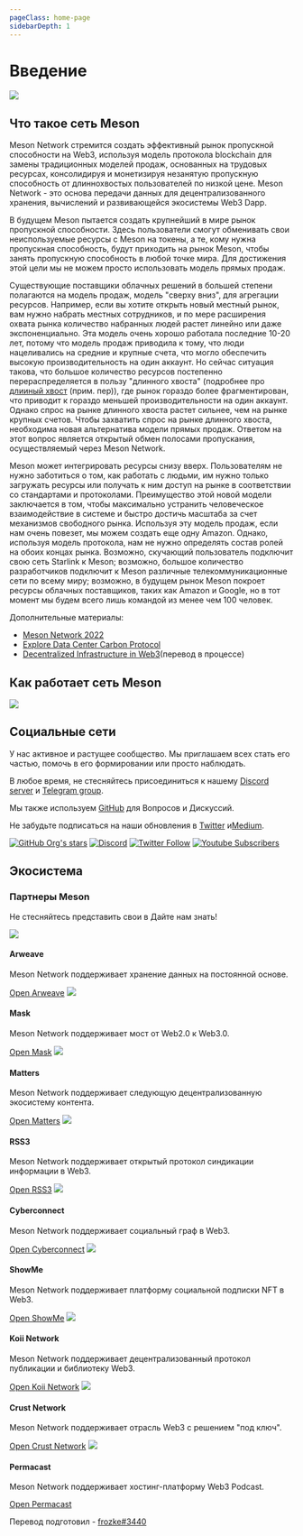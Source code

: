 ```yaml
---
pageClass: home-page
sidebarDepth: 1
---
```


# Введение

![](./src/../../images/meson-center.png)

## Что такое сеть Meson

Meson Network стремится создать эффективный рынок пропускной способности на Web3, используя модель протокола blockchain для замены традиционных моделей продаж, основанных на трудовых ресурсах, консолидируя и монетизируя незанятую пропускную способность от длиннохвостых пользователей по низкой цене. Meson Network - это основа передачи данных для децентрализованного хранения, вычислений и развивающейся экосистемы Web3 Dapp.

В будущем Meson пытается создать крупнейший в мире рынок пропускной способности. Здесь пользователи смогут обменивать свои неиспользуемые ресурсы с Meson на токены, а те, кому нужна пропускная способность, будут приходить на рынок Meson, чтобы занять пропускную способность в любой точке мира. Для достижения этой цели мы не можем просто использовать модель прямых продаж.

Существующие поставщики облачных решений в большей степени полагаются на модель продаж, модель "сверху вниз", для агрегации ресурсов. Например, если вы хотите открыть новый местный рынок, вам нужно набрать местных сотрудников, и по мере расширения охвата рынка количество набранных людей растет линейно или даже экспоненциально. Эта модель очень хорошо работала последние 10-20 лет, потому что модель продаж приводила к тому, что люди нацеливались на средние и крупные счета, что могло обеспечить высокую производительность на один аккаунт. Но сейчас ситуация такова, что большое количество ресурсов постепенно перераспределяется в пользу "длинного хвоста" (подробнее про [длииный хвост](https://habr.com/ru/post/27594/) (прим. пер)), где рынок гораздо более фрагментирован, что приводит к гораздо меньшей производительности на один аккаунт. Однако спрос на рынке длинного хвоста растет сильнее, чем на рынке крупных счетов. Чтобы захватить спрос на рынке длинного хвоста, необходима новая альтернатива модели прямых продаж. Ответом на этот вопрос является открытый обмен полосами пропускания, осуществляемый через Meson Network.

Meson может интегрировать ресурсы снизу вверх. Пользователям не нужно заботиться о том, как работать с людьми, им нужно только загружать ресурсы или получать к ним доступ на рынке в соответствии со стандартами и протоколами. Преимущество этой новой модели заключается в том, чтобы максимально устранить человеческое взаимодействие в системе и быстро достичь масштаба за счет механизмов свободного рынка. Используя эту модель продаж, если нам очень повезет, мы можем создать еще одну Amazon. Однако, используя модель протокола, нам не нужно определять состав ролей на обоих концах рынка. Возможно, скучающий пользователь подключит свою сеть Starlink к Meson; возможно, большое количество разработчиков подключит к Meson различные телекоммуникационные сети по всему миру; возможно, в будущем рынок Meson покроет ресурсы облачных поставщиков, таких как Amazon и Google, но в тот момент мы будем всего лишь командой из менее чем 100 человек. 

Дополнительные материалы:

- [Meson Network 2022](https://bits.media/pr/meson-network-zapustit-osnovnuyu-set-v-2022-godu/)
- [Explore Data Center Carbon Protocol](https://github.com/daqnext/DCCC/blob/main/explore-data-center-carbon-credit-protocol-ru.md)
- [Decentralized Infrastructure in Web3](https://medium.com/meson-network/web3-decentralized-infrastructure-b919cd1d5c48)(перевод в процессе)

## Как работает сеть Meson

![](./src/../../images/system2.png)

## Социальные сети

У нас активное и растущее сообщество. Мы приглашаем всех стать его частью, помочь в его формировании или просто наблюдать.

В любое время, не стесняйтесь присоединиться к нашему [Discord server](https://discord.gg/invite/z6YfSHDkmS) и [Telegram group](https://t.me/mesonnetwork).

Мы также используем [GitHub](https://github.com/daqnext) для Вопросов и Дискуссий.

Не забудьте подписаться на наши обновления в [Twitter](https://twitter.com/NetworkMeson) и[Medium](https://medium.com/meson-network).

[![GitHub Org's stars](https://img.shields.io/github/stars/daqnext?style=social)](https://github.com/daqnext) [![Discord](https://img.shields.io/discord/784251111678148608?label=Discord&logo=discord&style=social)](https://discord.gg/invite/z6YfSHDkmS) [![Twitter Follow](https://img.shields.io/twitter/follow/NetworkMeson?style=social)](https://twitter.com/NetworkMeson) [![Youtube Subscribers](https://img.shields.io/youtube/channel/subscribers/UCUhcyQzhZqIcrsoG1zy4tDQ?style=social)](https://www.youtube.com/c/MesonNetwork)

## Экосистема

### Партнеры Meson

Не стесняйтесь представить свои в Дайте нам знать!

<div class="grid grid-apps">
    <span class="eco-app">
        <span class="banner">
            <img src="./src/../../images/sponsors/arweave.svg">
        </span>
        <span class="description">
            <h4>Arweave</h4>
            <p>Meson Network поддерживает хранение данных на постоянной основе.</p>
        </span>
        <span class="link">
            <a target="_blank" href="https://www.arweave.org/?utm_source=mesonnetwork">Open Arweave</a>
        </span>
    </span>
    <span class="eco-app">
        <span class="banner">
            <img src="./src/../../images/sponsors/mask.svg">
        </span>
        <span class="description">
            <h4>Mask</h4>
            <p>Meson Network поддерживает мост от Web2.0 к Web3.0.</p>
        </span>
        <span class="link">
            <a target="_blank" href="https://mask.io/?utm_source=mesonnetwork">Open Mask</a>
        </span>
    </span>
    <span class="eco-app">
        <span class="banner">
            <img src="./src/../../images/sponsors/partners/matters.svg">
        </span>
        <span class="description">
            <h4>Matters</h4>
            <p>Meson Network поддерживает следующую децентрализованную экосистему контента.</p>
        </span>
        <span class="link">
            <a target="_blank" href="https://matters.news/?utm_source=mesonnetwork">Open Matters</a>
        </span>
    </span>
    <span class="eco-app">
        <span class="banner">
            <img src="./src/../../images/sponsors/partners/rss3.svg">
        </span>
        <span class="description">
            <h4>RSS3</h4>
            <p>Meson Network поддерживает открытый протокол синдикации информации в Web3.</p>
        </span>
        <span class="link">
            <a target="_blank" href="https://rss3.io/?utm_source=mesonnetwork">Open RSS3</a>
        </span>
    </span>
    <span class="eco-app">
        <span class="banner">
            <img src="./src/../../images/sponsors/partners/cyberconnect.svg">
        </span>
        <span class="description">
            <h4>Cyberconnect</h4>
            <p>Meson Network поддерживает социальный граф в Web3.</p>
        </span>
        <span class="link">
            <a target="_blank" href="https://cyberconnect.me/?utm_source=mesonnetwork">Open Cyberconnect</a>
        </span>
    </span>
    <span class="eco-app">
        <span class="banner">
            <img src="./src/../../images/sponsors/partners/showme.svg">
        </span>
        <span class="description">
            <h4>ShowMe</h4>
            <p>Meson Network поддерживает платформу социальной подписки NFT в Web3.</p>
        </span>
        <span class="link">
            <a target="_blank" href="https://showme.fan/?utm_source=mesonnetwork">Open ShowMe</a>
        </span>
    </span>
    <span class="eco-app">
        <span class="banner">
            <img src="./src/../../images/sponsors/partners/koii.svg">
        </span>
        <span class="description">
            <h4>Koii Network</h4>
            <p>Meson Network поддерживает децентрализованный протокол публикации и библиотеку Web3.</p>
        </span>
        <span class="link">
            <a target="_blank" href="https://koii.network/?utm_source=mesonnetwork">Open Koii Network</a>
        </span>
    </span>
    <span class="eco-app">
        <span class="banner">
            <img src="./src/../../images/sponsors/partners/crust.svg">
        </span>
        <span class="description">
            <h4>Crust Network</h4>
            <p>Meson Network поддерживает отрасль Web3 с решением "под ключ".</p>
        </span>
        <span class="link">
            <a target="_blank" href="https://crust.network/?utm_source=mesonnetwork">Open Crust Network</a>
        </span>
    </span>
    <span class="eco-app">
        <span class="banner">
            <img src="./src/../../images/sponsors/partners/permacast.svg">
        </span>
        <span class="description">
            <h4>Permacast</h4>
            <p>Meson Network поддерживает хостинг-платформу Web3 Podcast.</p>
        </span>
        <span class="link">
            <a target="_blank" href="https://permacast.net/?utm_source=mesonnetwork">Open Permacast</a>
        </span>
    </span>
</div>

Перевод подготовил - <a target="_blank" href="https://rk-rk.gitbook.io/meson-docs-ru/?utm_source=mesonnetwork">frozke#3440</a>